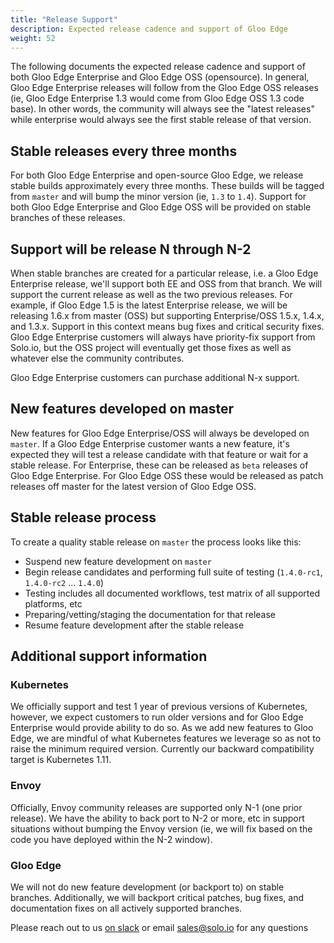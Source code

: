 ```yaml
---
title: "Release Support"
description: Expected release cadence and support of Gloo Edge
weight: 52
---
```



The following documents the expected release cadence and support of both Gloo Edge Enterprise and Gloo Edge OSS (opensource). In general, Gloo Edge Enterprise releases will follow from the Gloo Edge OSS releases (ie, Gloo Edge Enterprise 1.3 would come from Gloo Edge OSS 1.3 code base). In other words, the community will always see the "latest releases" while enterprise would always see the first stable release of that version. 


## Stable releases every three months

For both Gloo Edge Enterprise and open-source Gloo Edge, we release stable builds approximately every three months. These builds will be tagged from `master` and will bump the minor version (ie, `1.3` to `1.4`). Support for both Gloo Edge Enterprise and Gloo Edge OSS will be provided on stable branches of these releases. 

## Support will be release N through N-2

When stable branches are created for a particular release, i.e. a Gloo Edge Enterprise release, we'll support both EE and OSS from that branch. We will support the current release as well as the two previous releases. For example, if Gloo Edge 1.5 is the latest Enterprise release, we will be releasing 1.6.x from master (OSS) but supporting Enterprise/OSS 1.5.x, 1.4.x, and 1.3.x. Support in this context means bug fixes and critical security fixes. Gloo Edge Enterprise customers will always have priority-fix support from Solo.io, but the OSS project will eventually get those fixes as well as whatever else the community contributes.

Gloo Edge Enterprise customers can purchase additional N-x support.

## New features developed on master

New features for Gloo Edge Enterprise/OSS will always be developed on `master`. If a Gloo Edge Enterprise customer wants a new feature, it's expected they will test a release candidate with that feature or wait for a stable release. For Enterprise, these can be released as `beta` releases of Gloo Edge Enterprise. For Gloo Edge OSS these would be released as patch releases off master for the latest version of Gloo Edge OSS.

## Stable release process

To create a quality stable release on `master` the process looks like this:

* Suspend new feature development on `master`
* Begin release candidates and performing full suite of testing (`1.4.0-rc1`, `1.4.0-rc2` ... `1.4.0`)
* Testing includes all documented workflows, test matrix of all supported platforms, etc
* Preparing/vetting/staging the documentation for that release
* Resume feature development after the stable release



## Additional support information

### Kubernetes 
We officially support and test 1 year of previous versions of Kubernetes, however, we expect customers to run older versions and for Gloo Edge Enterprise would provide ability to do so. As we add new features to Gloo Edge, we are mindful of what Kubernetes features we leverage so as not to raise the minimum required version. Currently our backward compatibility target is Kubernetes 1.11.

### Envoy
Officially, Envoy community releases are supported only N-1 (one prior release). We have the ability to back port to N-2 or more, etc in support situations without bumping the Envoy version (ie, we will fix based on the code you have deployed within the N-2 window). 

### Gloo Edge
We will not do new feature development (or backport to) on stable branches. Additionally, we will backport critical patches, bug fixes, and documentation fixes on all actively supported branches.


Please reach out to us [on slack](https://slack.solo.io) or email [sales@solo.io](mailto:sales@solo.io) for any questions 
